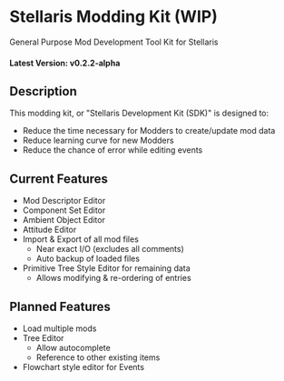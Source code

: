 # Stellaris Modding Kit (WIP)
General Purpose Mod Development Tool Kit for Stellaris

#### Latest Version: v0.2.2-alpha

## Description
This modding kit, or "Stellaris Development Kit (SDK)" is designed to:
* Reduce the time necessary for Modders to create/update mod data
* Reduce learning curve for new Modders
* Reduce the chance of error while editing events

## Current Features
* Mod Descriptor Editor
* Component Set Editor
* Ambient Object Editor
* Attitude Editor
* Import & Export of all mod files
    * Near exact I/O (excludes all comments)
    * Auto backup of loaded files
* Primitive Tree Style Editor for remaining data
    * Allows modifying & re-ordering of entries

## Planned Features
* Load multiple mods
* Tree Editor
    * Allow autocomplete
    * Reference to other existing items
* Flowchart style editor for Events